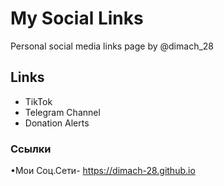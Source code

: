 # My Social Links

Personal social media links page by @dimach_28

## Links
- TikTok
- Telegram Channel  
- Donation Alerts

### Ссылки

•Мои Соц.Сети- https://dimach-28.github.io

